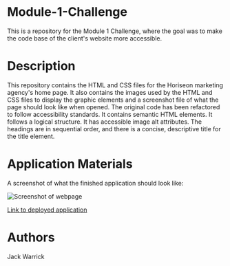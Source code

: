 # Module-1-Challenge
This is a repository for the Module 1 Challenge, where the goal was to make the code base of the client's website more accessible. 
# Description
This repository contains the HTML and CSS files for the Horiseon marketing agency's home page. It also contains the images used by the HTML and CSS files to display the graphic elements and a screenshot file of what the page should look like when opened. The original code has been refactored to follow accessibility standards. It contains semantic HTML elements. It follows a logical structure. It has accessible image alt attributes. The headings are in sequential order, and there is a concise, descriptive title for the title element.


# Application Materials


A screenshot of what the finished application should look like:

![Screenshot of webpage](assets/images/HoriseonWebPage.png)

[Link to deployed application]()


# Authors
Jack Warrick
